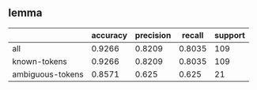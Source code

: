 
## lemma

|                  | accuracy | precision | recall | support |
|------------------|----------|-----------|--------|---------|
| all              | 0.9266   | 0.8209    | 0.8035 | 109     |
| known-tokens     | 0.9266   | 0.8209    | 0.8035 | 109     |
| ambiguous-tokens | 0.8571   | 0.625     | 0.625  | 21      |

